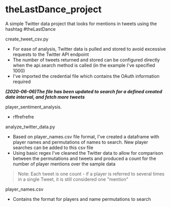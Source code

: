 # theLastDance_project
A simple Twitter data project that looks for mentions in tweets using the hashtag #theLastDance

create_tweet_csv.py
- For ease of analysis, Twitter data is pulled and stored to avoid excessive requests to the Twitter API endpoint
- The number of tweets returned and stored can be configured directly when the api.search method is called (in the example I've specified 1000)
- I've imported the credential file which contains the OAuth information required

***(2020-06-06)The file has been updated to search for a defined created date interval, and fetch more tweets***

player_sentiment_analysis.
- rffrefrefre

analyze_twitter_data.py
- Based on player_names.csv file format, I've created a dataframe with player names and permutations of names to search. New player searches can be added to this csv file
- Using basic regex I've cleaned the Twitter data to allow for comparison between the permutations and tweets and produced a count for the number of player mentions over the sample data
> Note: Each tweet is one count - if a player is referred to several times in a single Tweet, it is still considered one "mention"

player_names.csv
- Contains the format for players and name permutations to search


